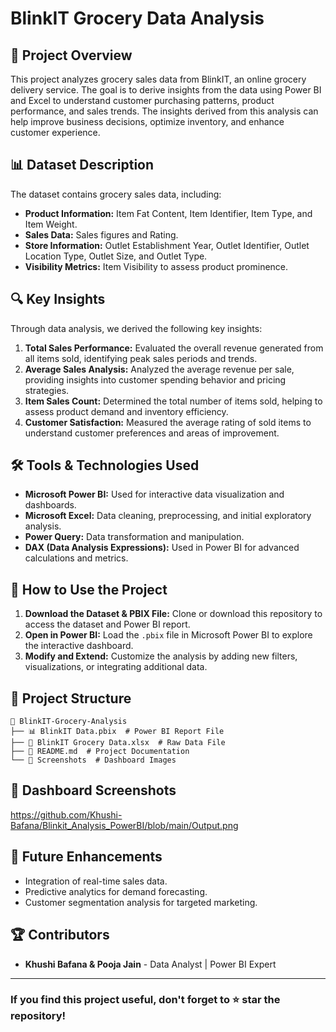# BlinkIT Grocery Data Analysis

## 📌 Project Overview
This project analyzes grocery sales data from BlinkIT, an online grocery delivery service. The goal is to derive insights from the data using Power BI and Excel to understand customer purchasing patterns, product performance, and sales trends. The insights derived from this analysis can help improve business decisions, optimize inventory, and enhance customer experience.

## 📊 Dataset Description
The dataset contains grocery sales data, including:
- **Product Information:** Item Fat Content, Item Identifier, Item Type, and Item Weight.
- **Sales Data:** Sales figures and Rating.
- **Store Information:** Outlet Establishment Year, Outlet Identifier, Outlet Location Type, Outlet Size, and Outlet Type.
- **Visibility Metrics:** Item Visibility to assess product prominence.


## 🔍 Key Insights
Through data analysis, we derived the following key insights:
1. **Total Sales Performance:** Evaluated the overall revenue generated from all items sold, identifying peak sales periods and trends.
2. **Average Sales Analysis:** Analyzed the average revenue per sale, providing insights into customer spending behavior and pricing strategies.
3. **Item Sales Count:** Determined the total number of items sold, helping to assess product demand and inventory efficiency.
4. **Customer Satisfaction:** Measured the average rating of sold items to understand customer preferences and areas of improvement.

## 🛠 Tools & Technologies Used
- **Microsoft Power BI:** Used for interactive data visualization and dashboards.
- **Microsoft Excel:** Data cleaning, preprocessing, and initial exploratory analysis.
- **Power Query:** Data transformation and manipulation.
- **DAX (Data Analysis Expressions):** Used in Power BI for advanced calculations and metrics.

## 📌 How to Use the Project
1. **Download the Dataset & PBIX File:** Clone or download this repository to access the dataset and Power BI report.
2. **Open in Power BI:** Load the `.pbix` file in Microsoft Power BI to explore the interactive dashboard.
3. **Modify and Extend:** Customize the analysis by adding new filters, visualizations, or integrating additional data.

## 📜 Project Structure
```
📂 BlinkIT-Grocery-Analysis
├── 📊 BlinkIT Data.pbix  # Power BI Report File
├── 📑 BlinkIT Grocery Data.xlsx  # Raw Data File
├── 📜 README.md  # Project Documentation
└── 📂 Screenshots  # Dashboard Images
```

## 📸 Dashboard Screenshots
https://github.com/Khushi-Bafana/Blinkit_Analysis_PowerBI/blob/main/Output.png

## 🚀 Future Enhancements
- Integration of real-time sales data.
- Predictive analytics for demand forecasting.
- Customer segmentation analysis for targeted marketing.

## 🏆 Contributors
- **Khushi Bafana & Pooja Jain** - Data Analyst | Power BI Expert

---

### If you find this project useful, don't forget to ⭐ star the repository!

